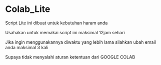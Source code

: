 # Colab_Lite
Script Lite ini dibuat untuk kebutuhan haram anda

Usahakan untuk memakai script ini maksimal 12jam sehari

Jika ingin menggunakannya diwaktu yang lebih lama silahkan ubah email anda maksimal 3 kali

Supaya tidak menyalahi aturan ketentuan dari GOOGLE COLAB
